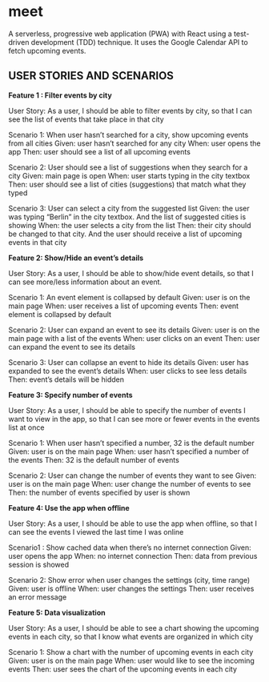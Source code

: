 # meet

A serverless, progressive web application (PWA) with React using a test-driven development (TDD) technique. It uses the Google Calendar API to fetch upcoming events.

## USER STORIES AND SCENARIOS 

**Feature 1 : Filter events by city**

User Story: As a user, I should be able to filter events by city, so that I can see the list of events that take place in that city 

Scenario 1: When user hasn’t searched for a city, show upcoming events from all cities 
Given: 	user hasn’t searched for any city 
When: 	user opens the app 
Then: 	user should see a list of all upcoming events 

Scenario 2: User should see a list of suggestions when they search for a city 
Given: 	main page is open 
When: 	user starts typing in the city textbox 
Then: 	user should see a list of cities (suggestions) that match what they typed 

Scenario 3: User can select a city from the suggested list 
Given: 	the user was typing “Berlin” in the city textbox. And the list of suggested cities is showing 
When: 	the user selects a city from the list 
Then: 	their city should be changed to that city. And the user should receive a list of upcoming events in that city 


**Feature 2: Show/Hide an event’s details** 

User Story: As a user, I should be able to show/hide event details, so that I can see more/less information about an event. 

Scenario 1: An event element is collapsed by default 
Given: 	user is on the main page 
When:	user receives a list of upcoming events 
Then: 	event element is collapsed by default 

Scenario 2: User can expand an event to see its details 
Given: 	user is on the main page with a list of the events 
When: 	user clicks on an event 
Then: 	user can expand the event to see its details 

Scenario 3: User can collapse an event to hide its details 
Given: 	user has expanded to see the event’s details 
When: 	user clicks to see less details 
Then: 	event’s details will be hidden 


**Feature 3: Specify number of events**

User Story: As a user, I should be able to specify the number of events I want to view in the app, so that I can see more or fewer events in the events list at once

Scenario 1: When user hasn’t specified a number, 32 is the default number 
Given: 	user is on the main page 
When: 	user hasn’t specified a number of the events 
Then: 	32 is the default number of events

Scenario 2: User can change the number of events they want to see 
Given: 	user is on the main page
When: 	user change the number of events to see 
Then: 	the number of events specified by user is shown


**Feature 4: Use the app when offline**

User Story: As a user, I should be able to use the app when offline, so that I can see the events I viewed the last time I was online

Scenario1 : Show cached data when there’s no internet connection
Given: 	user opens the app
When: 	no internet connection
Then: 	data from previous session is showed

Scenario 2: Show error when user changes the settings (city, time range)
Given: 	user is offline
When: 	user changes the settings
Then: 	user receives an error message

**Feature 5: Data visualization**

User Story: As a user, I should be able to see a chart showing the upcoming events in each city, so that I know what events are organized in which city 

Scenario 1: Show a chart with the number of upcoming events in each city
Given: 	user is on the main page
When:	user would like to see the incoming events
Then:	user sees the chart of the  upcoming events in each city
